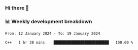 ### Hi there 👋

### 📊 Weekly development breakdown
<!--START_SECTION:waka-->

```txt
From: 12 January 2024 - To: 19 January 2024

C++   1 hr 38 mins    █████████████████████████   100.00 %
```

<!--END_SECTION:waka-->

